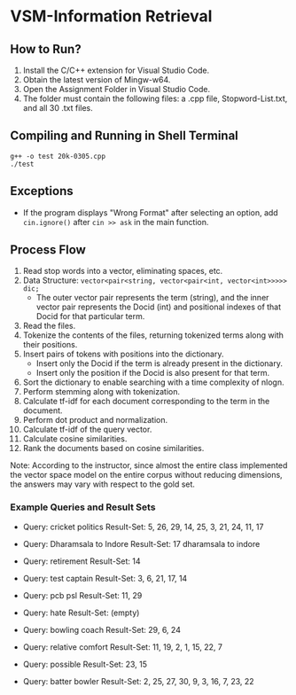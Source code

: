 # VSM-Information Retrieval

## How to Run?

1. Install the C/C++ extension for Visual Studio Code.
2. Obtain the latest version of Mingw-w64.
3. Open the Assignment Folder in Visual Studio Code.
4. The folder must contain the following files: a .cpp file, Stopword-List.txt, and all 30 .txt files.

## Compiling and Running in Shell Terminal

```
g++ -o test 20k-0305.cpp
./test
```

## Exceptions

- If the program displays "Wrong Format" after selecting an option, add `cin.ignore()` after `cin >> ask` in the main function.

## Process Flow

1. Read stop words into a vector, eliminating spaces, etc.
2. Data Structure: `vector<pair<string, vector<pair<int, vector<int>>>>> dic;`
   - The outer vector pair represents the term (string), and the inner vector pair represents the Docid (int) and positional indexes of that Docid for that particular term.
3. Read the files.
4. Tokenize the contents of the files, returning tokenized terms along with their positions.
5. Insert pairs of tokens with positions into the dictionary.
   - Insert only the Docid if the term is already present in the dictionary.
   - Insert only the position if the Docid is also present for that term.
6. Sort the dictionary to enable searching with a time complexity of nlogn.
7. Perform stemming along with tokenization.
8. Calculate tf-idf for each document corresponding to the term in the document.
9. Perform dot product and normalization.
10. Calculate tf-idf of the query vector.
11. Calculate cosine similarities.
12. Rank the documents based on cosine similarities.

Note: According to the instructor, since almost the entire class implemented the vector space model on the entire corpus without reducing dimensions, the answers may vary with respect to the gold set.

### Example Queries and Result Sets

- Query: cricket politics
  Result-Set: 5, 26, 29, 14, 25, 3, 21, 24, 11, 17

- Query: Dharamsala to Indore
  Result-Set: 17
  dharamsala to indore

- Query: retirement
  Result-Set: 14

- Query: test captain
  Result-Set: 3, 6, 21, 17, 14

- Query: pcb psl
  Result-Set: 11, 29

- Query: hate
  Result-Set: (empty)

- Query: bowling coach
  Result-Set: 29, 6, 24

- Query: relative comfort
  Result-Set: 11, 19, 2, 1, 15, 22, 7

- Query: possible
  Result-Set: 23, 15

- Query: batter bowler
  Result-Set: 2, 25, 27, 30, 9, 3, 16, 7, 23, 22
